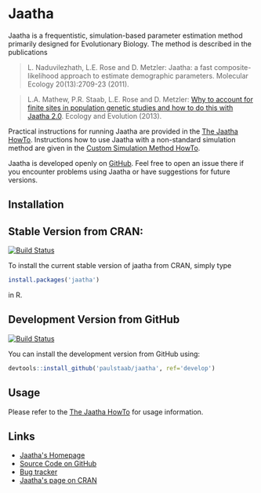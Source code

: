Jaatha
======

Jaatha is a frequentistic, simulation-based parameter estimation method primarily designed 
for Evolutionary Biology. The method is described in the publications

> L. Naduvilezhath, L.E. Rose and D. Metzler:
> Jaatha: a fast composite-likelihood approach to estimate demographic 
> parameters. Molecular Ecology 20(13):2709-23 (2011).

> L.A. Mathew, P.R. Staab, L.E. Rose and D. Metzler:
> [Why to account for finite sites in population genetic studies and 
> how to do this with Jaatha 2.0][1]. Ecology and Evolution (2013).

Practical instructions for running Jaatha are provided in the 
[The Jaatha HowTo][2]. Instructions how to use Jaatha with a non-standard 
simulation method are given in the [Custom Simulation Method HowTo][3]. 

Jaatha is developed openly on [GitHub][4]. Feel free to open an issue there if 
you encounter problems using Jaatha or have suggestions for future versions.


Installation
------------

## Stable Version from CRAN:

[![Build Status](https://travis-ci.org/paulstaab/jaatha.png?branch=master)](https://travis-ci.org/paulstaab/jaatha)

To install the current stable version of jaatha from CRAN, simply type

```R
install.packages('jaatha')
```

in R.

## Development Version from GitHub  

[![Build Status](https://travis-ci.org/paulstaab/jaatha.png?branch=develop)](https://travis-ci.org/paulstaab/jaatha)

You can install the development version from GitHub using: 

```R
devtools::install_github('paulstaab/jaatha', ref='develop')
```


Usage
-----

Please refer to the [The Jaatha HowTo][2] for usage information.


Links
-----

[1]: http://onlinelibrary.wiley.com/doi/10.1002/ece3.722/abstract
[2]: https://github.com/paulstaab/jaatha/raw/master/howtos/jaatha_howto.pdf
[3]: https://github.com/paulstaab/jaatha/raw/master/howtos/custom_simulator_howto.pdf
[4]: https://github.com/paulstaab/jaatha

* [Jaatha's Homepage](http://evol.bio.lmu.de/_statgen/software/jaatha)
* [Source Code on GitHub](https://github.com/paulstaab/jaatha)
* [Bug tracker](https://github.com/paulstaab/jaatha/issues)
* [Jaatha's page on CRAN](http://cran.r-project.org/web/packages/jaatha/index.html)

